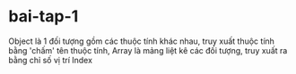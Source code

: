 # bai-tap-1
Object là 1 đối tượng gồm các thuộc tính khác nhau, truy xuất thuộc tính bằng 'chấm' tên thuộc tính, Array là mảng liệt kê các đối tượng, truy xuất ra bằng chỉ số vị trí Index
